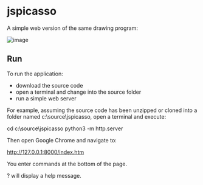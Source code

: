 # jspicasso
A simple web version of the same drawing program:

![image](https://user-images.githubusercontent.com/2164086/219388579-941f4602-941c-436a-8520-dbfbc6ec3094.png)

## Run

To run the application:

* download the source code
* open a terminal and change into the source folder
* run a simple web server

For example, assuming the source code has been unzipped or cloned into a folder named c:\source\jspicasso, open a terminal and execute:

cd c:\source\jspicasso
python3 -m http.server

Then open Google Chrome and navigate to:

http://127.0.0.1:8000/index.htm

You enter commands at the bottom of the page.

? will display a help message.

